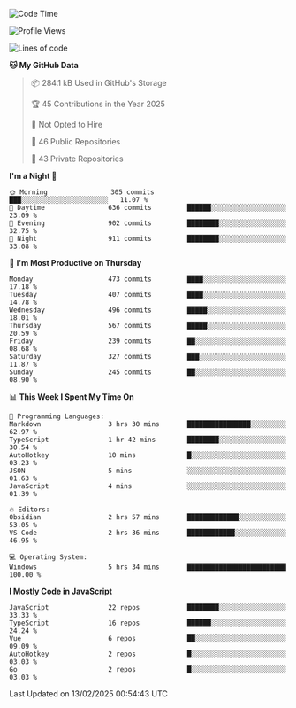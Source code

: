 <!--START_SECTION:waka-->
![Code Time](http://img.shields.io/badge/Code%20Time-913%20hrs%207%20mins-blue)

![Profile Views](http://img.shields.io/badge/Profile%20Views-60-blue)

![Lines of code](https://img.shields.io/badge/From%20Hello%20World%20I%27ve%20Written-1.1%20million%20lines%20of%20code-blue)

**🐱 My GitHub Data** 

> 📦 284.1 kB Used in GitHub's Storage 
 > 
> 🏆 45 Contributions in the Year 2025
 > 
> 🚫 Not Opted to Hire
 > 
> 📜 46 Public Repositories 
 > 
> 🔑 43 Private Repositories 
 > 
**I'm a Night 🦉** 

```text
🌞 Morning                305 commits         ███░░░░░░░░░░░░░░░░░░░░░░   11.07 % 
🌆 Daytime                636 commits         ██████░░░░░░░░░░░░░░░░░░░   23.09 % 
🌃 Evening                902 commits         ████████░░░░░░░░░░░░░░░░░   32.75 % 
🌙 Night                  911 commits         ████████░░░░░░░░░░░░░░░░░   33.08 % 
```
📅 **I'm Most Productive on Thursday** 

```text
Monday                   473 commits         ████░░░░░░░░░░░░░░░░░░░░░   17.18 % 
Tuesday                  407 commits         ████░░░░░░░░░░░░░░░░░░░░░   14.78 % 
Wednesday                496 commits         █████░░░░░░░░░░░░░░░░░░░░   18.01 % 
Thursday                 567 commits         █████░░░░░░░░░░░░░░░░░░░░   20.59 % 
Friday                   239 commits         ██░░░░░░░░░░░░░░░░░░░░░░░   08.68 % 
Saturday                 327 commits         ███░░░░░░░░░░░░░░░░░░░░░░   11.87 % 
Sunday                   245 commits         ██░░░░░░░░░░░░░░░░░░░░░░░   08.90 % 
```


📊 **This Week I Spent My Time On** 

```text
💬 Programming Languages: 
Markdown                 3 hrs 30 mins       ████████████████░░░░░░░░░   62.97 % 
TypeScript               1 hr 42 mins        ████████░░░░░░░░░░░░░░░░░   30.54 % 
AutoHotkey               10 mins             █░░░░░░░░░░░░░░░░░░░░░░░░   03.23 % 
JSON                     5 mins              ░░░░░░░░░░░░░░░░░░░░░░░░░   01.63 % 
JavaScript               4 mins              ░░░░░░░░░░░░░░░░░░░░░░░░░   01.39 % 

🔥 Editors: 
Obsidian                 2 hrs 57 mins       █████████████░░░░░░░░░░░░   53.05 % 
VS Code                  2 hrs 36 mins       ████████████░░░░░░░░░░░░░   46.95 % 

💻 Operating System: 
Windows                  5 hrs 34 mins       █████████████████████████   100.00 % 
```

**I Mostly Code in JavaScript** 

```text
JavaScript               22 repos            ████████░░░░░░░░░░░░░░░░░   33.33 % 
TypeScript               16 repos            ██████░░░░░░░░░░░░░░░░░░░   24.24 % 
Vue                      6 repos             ██░░░░░░░░░░░░░░░░░░░░░░░   09.09 % 
AutoHotkey               2 repos             █░░░░░░░░░░░░░░░░░░░░░░░░   03.03 % 
Go                       2 repos             █░░░░░░░░░░░░░░░░░░░░░░░░   03.03 % 
```




 Last Updated on 13/02/2025 00:54:43 UTC
<!--END_SECTION:waka-->
